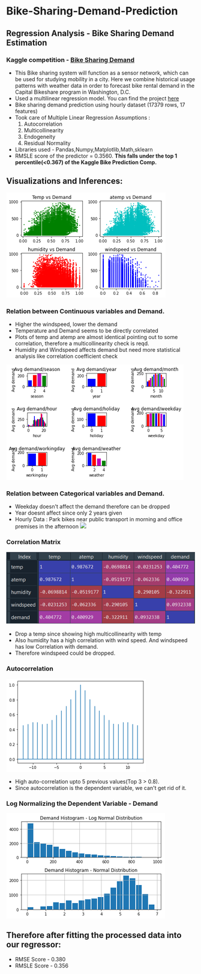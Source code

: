 # Bike-Sharing-Demand-Prediction
## Regression Analysis - Bike Sharing Demand Estimation
### Kaggle competition - [Bike Sharing Demand](https://www.kaggle.com/c/bike-sharing-demand)

* This Bike sharing system will function as a sensor network, which can be used for studying mobility in a city. Here we combine historical usage patterns with weather data in order to forecast bike rental demand in the Capital Bikeshare program in Washington, D.C.
* Used a multilinear regression model. You can find the project [here](https://github.com/HrithikRai/Bike-Sharing-Demand-Prediction)
* Bike sharing demand prediction using hourly dataset (17379 rows, 17 features)
* Took care of Multiple Linear Regression Assumptions :
  1. Autocorrelation
  2. Multicollinearity
  3. Endogeneity
  4. Residual Normality
* Libraries used - Pandas,Numpy,Matplotlib,Math,sklearn
* RMSLE score of the predictor = 0.3560. **This falls under the top 1 percentile(<0.367) of the Kaggle Bike Prediction Comp.**

## Visualizations and Inferences:
![](https://github.com/HrithikRai/Hrithik_Portfolio/blob/main/Images/Cond%20variables.png)
### Relation between **Continuous variables and Demand.**
* Higher the windspeed, lower the demand
* Temperature and Demand seems to be directly correlated
* Plots of temp and atemp are almost identical pointing out to some correlation, therefore a multicollinearity check is reqd.
* Humidity and Windspeed affects demand but need more statistical analysis like correlation coefficient check

![](https://github.com/HrithikRai/Hrithik_Portfolio/blob/main/Images/Categori%20variables.png)
### Relation between **Categorical variables and Demand.**
* Weekday doesn't affect the demand therefore can be dropped
* Year doesnt affect since only 2 years given
* Hourly Data : Park bikes near public transport in morning and office premises in the afternoon
![](/Images/hourly%20data.png)

### Correlation Matrix
![](https://github.com/HrithikRai/Hrithik_Portfolio/blob/main/Images/matrix.png)
* Drop a temp since showing high multicollinearity with temp
* Also humidity has a high correlation with wind speed. And windspeed has low Correlation with demand. 
* Therefore windspeed could be dropped.

### Autocorrelation
![](https://github.com/HrithikRai/Hrithik_Portfolio/blob/main/Images/acorr.png)
* High auto-correlation upto 5 previous values(Top 3 > 0.8).
* Since autocorrelation is the dependent variable, we can't get rid of it.

### Log Normalizing the Dependent Variable - Demand
![](https://github.com/HrithikRai/Hrithik_Portfolio/blob/main/Images/demand.png)

## Therefore after fitting the processed data into our regressor:
* RMSE Score - 0.380
* RMSLE Score - 0.356
